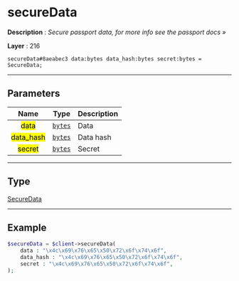 # secureData

**Description** : *Secure passport data, for more info see the passport docs &raquo;*

**Layer** : 216

```tl
secureData#8aeabec3 data:bytes data_hash:bytes secret:bytes = SecureData;
```

---

## Parameters

| Name | Type | Description |
| :---: | :---: | :--- |
| <mark>data</mark> | [`bytes`](type/bytes) | Data |
| <mark>data_hash</mark> | [`bytes`](type/bytes) | Data hash |
| <mark>secret</mark> | [`bytes`](type/bytes) | Secret |

---

## Type

[SecureData](type/SecureData)

---

## Example

```php
$secureData = $client->secureData(
	data : "\x4c\x69\x76\x65\x50\x72\x6f\x74\x6f",
	data_hash : "\x4c\x69\x76\x65\x50\x72\x6f\x74\x6f",
	secret : "\x4c\x69\x76\x65\x50\x72\x6f\x74\x6f",
);
```
